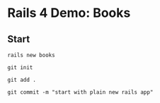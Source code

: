 # Rails 4 Demo: Books

## Start
`rails new books`

`git init`

`git add .`

`git commit -m "start with plain new rails app"`

